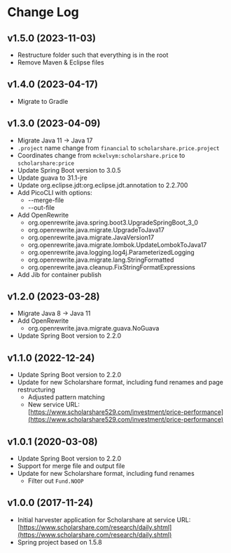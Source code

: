 # Change Log

## v1.5.0 (2023-11-03)

- Restructure folder such that everything is in the root
- Remove Maven & Eclipse files

## v1.4.0 (2023-04-17)

- Migrate to Gradle

## v1.3.0 (2023-04-09)

- Migrate Java 11 -> Java 17
- `.project` name change from `financial` to `scholarshare.price.project`
- Coordinates change from `mckelvym:scholarshare.price` to `scholarshare:price`
- Update Spring Boot version to 3.0.5
- Update guava to 31.1-jre
- Update org.eclipse.jdt:org.eclipse.jdt.annotation to 2.2.700
- Add PicoCLI with options:
	- --merge-file
	- --out-file
- Add OpenRewrite
	- org.openrewrite.java.spring.boot3.UpgradeSpringBoot_3_0
	- org.openrewrite.java.migrate.UpgradeToJava17
	- org.openrewrite.java.migrate.JavaVersion17
	- org.openrewrite.java.migrate.lombok.UpdateLombokToJava17
	- org.openrewrite.java.logging.log4j.ParameterizedLogging
	- org.openrewrite.java.migrate.lang.StringFormatted
	- org.openrewrite.java.cleanup.FixStringFormatExpressions
- Add Jib for container publish

## v1.2.0 (2023-03-28)

- Migrate Java 8 -> Java 11
- Add OpenRewrite 
	- org.openrewrite.java.migrate.guava.NoGuava
- Update Spring Boot version to 2.2.0

## v1.1.0 (2022-12-24)

- Update Spring Boot version to 2.2.0
- Update for new Scholarshare format, including fund renames and page restructuring
	- Adjusted pattern matching
	- New service URL: [https://www.scholarshare529.com/investment/price-performance](https://www.scholarshare529.com/investment/price-performance)

## v1.0.1 (2020-03-08)

- Update Spring Boot version to 2.2.0
- Support for merge file and output file
- Update for new Scholarshare format, including fund renames
	- Filter out `Fund.NOOP`

## v1.0.0 (2017-11-24)

- Initial harvester application for Scholarshare at service URL: [https://www.scholarshare.com/research/daily.shtml](https://www.scholarshare.com/research/daily.shtml) 
- Spring project based on 1.5.8
